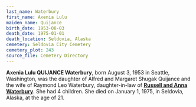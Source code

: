 ```yaml
---
last_name: Waterbury
first_name: Axenia Lulu
maiden_name: Quijance
birth_date: 1953-08-03
death_date: 1975-01-01
death_location: Seldovia, Alaska
cemetery: Seldovia City Cemetery
cemetery_plot: 243
source_file: Cemetery Directory
---
```

**Axenia Lulu QUIJANCE Waterbury**, born August 3, 1953 in Seattle, Washington, was the daughter of Alfred and Margaret Shugak Quijance and the wife of Raymond Leo Waterbury, daughter-in-law of [**Russell and Anna Waterbury**](Waterbury_Russell_Sr.md). She had 4 children. She died on January 1, 1975, in Seldovia, Alaska, at the age of 21. 

